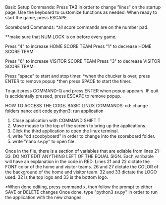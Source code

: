 Basic Setup Commands:
Press TAB in order to change "lines" on the startup page.
Use the keyboard to customize functions as needed. 
When ready to start the game, press ESCAPE.

Scoreboard Commands:
*all score commands are on the number pad.

**make sure that NUM LOCK is on before every game.


Press "4" to increase HOME SCORE TEAM
Press "1" to decrease HOME SCORE TEAM

Press "6" to increase VISITOR SCORE TEAM
Press "3" to decrease VISITOR SCORE TEAM

Press "space" to start and stop timer. 
*when the chucker is over, press ENTER to remove popup 
*then press SPACE to start the timer.

To quit press COMMAND-Q and press ENTER when popup appears.
IF quit is accidentally pressed, press ESCAPE to remove popup.

HOW TO ACCESS THE CODE:
BASIC LINUX COMMANDS:
cd: change folders
nano: edit code
python3: run application

1. Close application with COMMAND SHIFT T
2. Move mouse to the top of the screen to bring up the applications.
3. Click the third application to open the linux terminal.
4. write "cd scoobyboard" in order to change into the scoreboard folder.
5. write "nano sv.py" to open file. 

Once in the file, there is a section of variables that are ediable from lines 21- 33. DO NOT EDIT ANYTHING LEFT OF THE EQUAL SIGN.
Each varibable will have an explanation in the code in RED. 
Lines 21 and 22 dictate the FONT color of the home and visitor teams.
26 and 27 dictate the COLOR of the background of the home and visitor team. 
32 and 33 dictate the LOGO used. 32 is the top logo and 33 is the bottom logo. 

*When done editing, press command x, then follow the prompt to either SAVE or DELETE changes
Once done, type "python3 sv.py" in order to run the application with the new changes.

